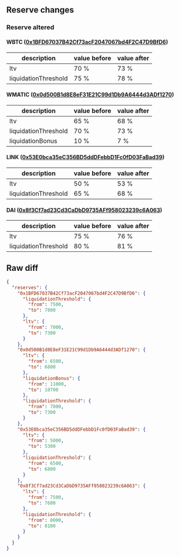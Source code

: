 ## Reserve changes

### Reserve altered

#### WBTC ([0x1BFD67037B42Cf73acF2047067bd4F2C47D9BfD6](https://polygonscan.com/address/0x1BFD67037B42Cf73acF2047067bd4F2C47D9BfD6))

| description | value before | value after |
| --- | --- | --- |
| ltv | 70 % | 73 % |
| liquidationThreshold | 75 % | 78 % |


#### WMATIC ([0x0d500B1d8E8eF31E21C99d1Db9A6444d3ADf1270](https://polygonscan.com/address/0x0d500B1d8E8eF31E21C99d1Db9A6444d3ADf1270))

| description | value before | value after |
| --- | --- | --- |
| ltv | 65 % | 68 % |
| liquidationThreshold | 70 % | 73 % |
| liquidationBonus | 10 % | 7 % |


#### LINK ([0x53E0bca35eC356BD5ddDFebbD1Fc0fD03FaBad39](https://polygonscan.com/address/0x53E0bca35eC356BD5ddDFebbD1Fc0fD03FaBad39))

| description | value before | value after |
| --- | --- | --- |
| ltv | 50 % | 53 % |
| liquidationThreshold | 65 % | 68 % |


#### DAI ([0x8f3Cf7ad23Cd3CaDbD9735AFf958023239c6A063](https://polygonscan.com/address/0x8f3Cf7ad23Cd3CaDbD9735AFf958023239c6A063))

| description | value before | value after |
| --- | --- | --- |
| ltv | 75 % | 76 % |
| liquidationThreshold | 80 % | 81 % |


## Raw diff

```json
{
  "reserves": {
    "0x1BFD67037B42Cf73acF2047067bd4F2C47D9BfD6": {
      "liquidationThreshold": {
        "from": 7500,
        "to": 7800
      },
      "ltv": {
        "from": 7000,
        "to": 7300
      }
    },
    "0x0d500B1d8E8eF31E21C99d1Db9A6444d3ADf1270": {
      "ltv": {
        "from": 6500,
        "to": 6800
      },
      "liquidationBonus": {
        "from": 11000,
        "to": 10700
      },
      "liquidationThreshold": {
        "from": 7000,
        "to": 7300
      }
    },
    "0x53E0bca35eC356BD5ddDFebbD1Fc0fD03FaBad39": {
      "ltv": {
        "from": 5000,
        "to": 5300
      },
      "liquidationThreshold": {
        "from": 6500,
        "to": 6800
      }
    },
    "0x8f3Cf7ad23Cd3CaDbD9735AFf958023239c6A063": {
      "ltv": {
        "from": 7500,
        "to": 7600
      },
      "liquidationThreshold": {
        "from": 8000,
        "to": 8100
      }
    }
  }
}
```